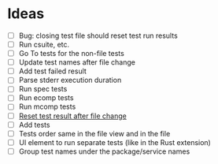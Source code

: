 # Ideas

- [ ] Bug: closing test file should reset test run results
- [ ] Run csuite, etc.
- [ ] Go To tests for the non-file tests
- [ ] Update test names after file change
- [ ] Add test failed result
- [ ] Parse stderr execution duration
- [ ] Run spec tests
- [ ] Run ecomp tests
- [ ] Run mcomp tests
- [ ] [Reset test result after file change](https://code.visualstudio.com/api/extension-guides/testing#publishonly-controllers)
- [ ] Add tests
- [ ] Tests order same in the file view and in the file
- [ ] UI element to run separate tests (like in the Rust extension)
- [ ] Group test names under the package/service names
